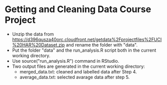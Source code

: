 Getting and Cleaning Data Course Project
========================================

* Unzip the data from https://d396qusza40orc.cloudfront.net/getdata%2Fprojectfiles%2FUCI%20HAR%20Dataset.zip and rename the folder with "data".
* Put the folder "data" and the run_analysis.R script both in the current working directory.
* Use source("run_analysis.R") command in RStudio. 
* Two output files are generated in the current working directory:
  - merged_data.txt: cleaned and labelled data after Step 4.
  - average_data.txt: selected avarage data after step 5.